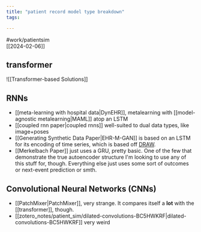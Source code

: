```yaml
---
title: "patient record model type breakdown"
tags:

---
```

#work/patientsim  
[[2024-02-06]]
## transformer
![[Transformer-based Solutions]]

## RNNs
- [[meta-learning with hospital data|DynEHR]], metalearning with [[model-agnostic metalearning|MAML]] atop an LSTM
- [[coupled rnn paper|coupled rnns]] well-suited to dual data types, like image+poses
- [[Generating Synthetic Data Paper|EHR-M-GAN]] is based on an LSTM for its encoding of time series, which is based off [DRAW](https://arxiv.org/pdf/1502.04623.pdf).
- [[Merkelbach Paper]] just uses a GRU, pretty basic. One of the few that demonstrate the true autoencoder structure I'm looking to use any of this stuff for, though. Everything else just uses some sort of outcomes or next-event prediction or smth.


## Convolutional Neural Networks (CNNs)
- [[PatchMixer|PatchMixer]], very strange. It compares itself a **lot** with the [[transformer]], though.
- [[zotero_notes/patient_sim/dilated-convolutions-BC5HWKRF|dilated-convolutions-BC5HWKRF]] very weird